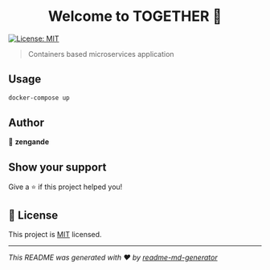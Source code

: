 <h1 align="center">Welcome to TOGETHER 👋</h1>
<p>
  <a href="https://github.com/zengande/together/blob/master/LICENSE">
    <img alt="License: MIT" src="https://img.shields.io/badge/License-MIT-blue.svg" target="_blank" />
  </a>
</p>

> Containers based microservices application

## Usage

```sh
docker-compose up
```

## Author

👤 **zengande**


## Show your support

Give a ⭐️ if this project helped you!

## 📝 License

This project is [MIT](https://github.com/zengande/together/blob/master/LICENSE) licensed.

***
_This README was generated with ❤️ by [readme-md-generator](https://github.com/kefranabg/readme-md-generator)_